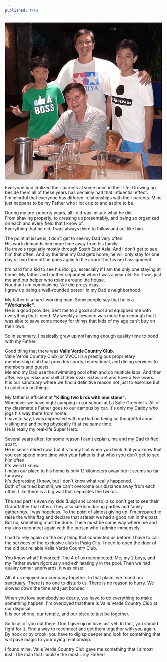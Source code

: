 ```yaml
---
published: true
---
```

![Dad](/images/VVCC.jpg)

Everyone had idolized their parents at some point in their life. Growing up beside them all of these years has certainly had that influential effect.   
I'm mindful that everyone has different relationships with their parents. 
Mine just happens to be my Father who I look up to and aspire to be. 

During my pre-puberty years, all I did was imitate what he did.   
From shaving properly, to dressing up presentably, and being so organized on each and every field that I know of.   
Everything that he did, I was always there to follow and act like him.

The point at issue is, I don't get to see my Dad very often.   
His work demands him more time away from his family.   
He travels regularly mostly through South East Asia. And I don't get to see him that often.
And by the time my Dad gets home, he will only stay for one day or two then off he goes again to the airport for his next assignment.

It's hard for a kid to see his idol go, especially if I am the only one staying at home. 
My father and mother separated when I was a year old. So it was just me and our helper who roams around the house.   
Not that I am complaining. We did pretty okay.   
I grew up being a well-rounded person in my Dad's neighborhood. 

My father is a hard-working man. Some people say that he is a **"Workaholic"**.   
He is a good provider. Sent me to a good school and equipped me with everything that I need.
My weekly allowance was more than enough that I was able to save some money for things that kids of my age can't buy on their own.

So in summary, I basically grew up not having enough quality time to bond with my Father.

Good thing that there was **Valle Verde Country Club**.   
Valle Verde Country Club (or VVCC) is a prestigious proprietary membership club that provides sports, recreational, and dining services to members and guests.   
Me and my Dad use the swimming pool often and do multiple laps. And then after, we go relax and chill at their cozy restaurant and have a few beers.   
It is our sanctuary where we find a definitive reason not just to exercise but to catch up on things. 

My father is efficient at **"Killing two birds with one stone"**.   
Whenever we have night camping in our school at La Salle Greenhills. 
All of my classmate's Father goes to our campus by car. 
It's only my Daddy who jogs his way there from home.   
I have to say, I was impressed with my Dad on being so thoughtful about visiting me and being physically fit at the same time.   
He is really my real-life Super Hero.

Several years after, for some reason I can't explain, me and my Dad drifted apart.   
He is semi-retired now, but it's funny that when you think that you know that you can spend more time with your father is that when you don't get to see him often.   
It's weird I know.   
I mean our place to his home is only 13 kilometers away but it seems so far far away.   
It's depressing I know, but I don't know what really happened.   
Both of us tried but still, we can't overcome our distance away from each other. Like there is a big wall that separates the two us.

The sad part is even my kids (Luigi and Lorenzo) also don't get to see their Grandfather that often. They also see him during parties and family gatherings. 
I was hopeless. To the point of almost giving up. 
I'm prepared to raise the white flag and declare that at least we had a good run in the past. 
But no, something must be done. There must be some way where me and my kids reconnect again with the person who I admire immensely. 

I had to rely again on the only thing that connected us before. I have to call the services of the exclusive club in Pasig City.
I need to open the door of the old but reliable Valle Verde Country Club.

You know what? It worked! 
The 4 of us reconnected. Me, my 2 boys, and my Father swam rigorously and exhilaratingly in the pool. Then we had quality dinner afterwards. 
It was bliss!

All of us enjoyed our company together. In that place, we found our sanctuary. There is no one to disturb us. There is no reason to hurry. 
We slowed down the time and just bonded. 

When you love somebody so dearly, you have to do everything to make something happen. 
I'm overjoyed that there is Valle Verde Country Club at our disposal.  
It is our shrine, our temple, and our place to just be together.

So to all of you out there. Don't give up on love just yet. 
In fact, you should fight for it. 
Find a way to reconnect and get them together with you again.
By hook or by crook, you have to dig up deeper and look for something that will pave magic to your dying relationship.

I found mine. Valle Verde Country Club gave me something that I almost lost.
The man that I idolize the most... my Father!  
